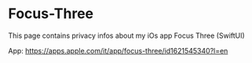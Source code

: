 # Focus-Three
This page contains privacy infos about  my iOs app Focus Three (SwiftUI)

App:
https://apps.apple.com/it/app/focus-three/id1621545340?l=en
